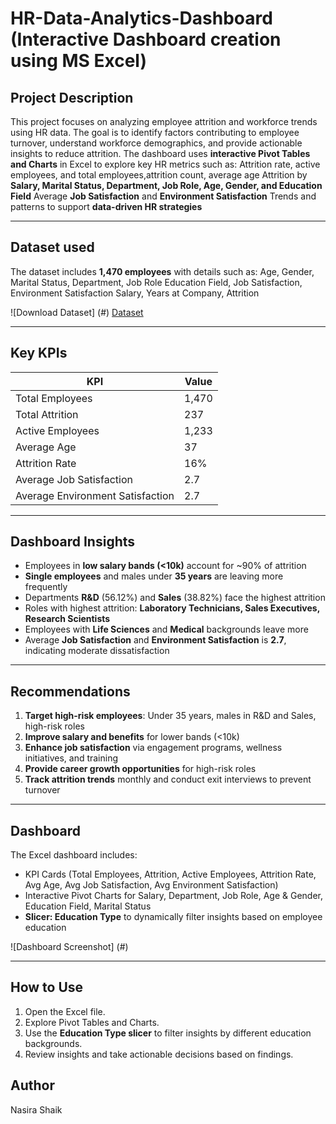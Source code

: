 # HR-Data-Analytics-Dashboard (Interactive Dashboard creation using MS Excel)
## Project Description
This project focuses on analyzing employee attrition and workforce trends using HR data. The goal is to identify factors contributing to employee turnover, understand workforce demographics, and provide actionable insights to reduce attrition.
The dashboard uses **interactive Pivot Tables and Charts** in Excel to explore key HR metrics such as:
Attrition rate, active employees, and total employees,attrition count, average age
Attrition by **Salary, Marital Status, Department, Job Role, Age, Gender, and Education Field**
Average **Job Satisfaction** and **Environment Satisfaction**
Trends and patterns to support **data-driven HR strategies**

---

## Dataset used
The dataset includes **1,470 employees** with details such as:
Age, Gender, Marital Status, Department, Job Role
Education Field, Job Satisfaction, Environment Satisfaction
Salary, Years at Company, Attrition

![Download Dataset] (#) <a href="https://github.com/NasiraShaik/HR-Data-Analytics-Dashboard/blob/main/HR%20DATA%20(Recovered)%20(Autosaved).xlsx">Dataset</a>

---

## Key KPIs
| KPI                               | Value           |
|----------------------------------|----------------|
| Total Employees                   | 1,470          |
| Total Attrition                   | 237            |
| Active Employees                  | 1,233          |
| Average Age                        | 37             |
| Attrition Rate                     | 16%            |
| Average Job Satisfaction           | 2.7            |
| Average Environment Satisfaction   | 2.7            |

---

## Dashboard Insights
- Employees in **low salary bands (<10k)** account for ~90% of attrition
- **Single employees** and males under **35 years** are leaving more frequently
- Departments **R&D** (56.12%) and **Sales** (38.82%) face the highest attrition
- Roles with highest attrition: **Laboratory Technicians, Sales Executives, Research Scientists**
- Employees with **Life Sciences** and **Medical** backgrounds leave more
- Average **Job Satisfaction** and **Environment Satisfaction** is **2.7**, indicating moderate dissatisfaction

---

## Recommendations
1. **Target high-risk employees**: Under 35 years, males in R&D and Sales, high-risk roles
2. **Improve salary and benefits** for lower bands (<10k)
3. **Enhance job satisfaction** via engagement programs, wellness initiatives, and training
4. **Provide career growth opportunities** for high-risk roles
5. **Track attrition trends** monthly and conduct exit interviews to prevent turnover

---

## Dashboard
The Excel dashboard includes:
- KPI Cards (Total Employees, Attrition, Active Employees, Attrition Rate, Avg Age, Avg Job Satisfaction, Avg Environment Satisfaction)
- Interactive Pivot Charts for Salary, Department, Job Role, Age & Gender, Education Field, Marital Status
- **Slicer: Education Type** to dynamically filter insights based on employee education

![Dashboard Screenshot] (#) <a href=""></a>

---

## How to Use
1. Open the Excel file.
2. Explore Pivot Tables and Charts.
3. Use the **Education Type slicer** to filter insights by different education backgrounds.
4. Review insights and take actionable decisions based on findings.


## Author
Nasira Shaik




